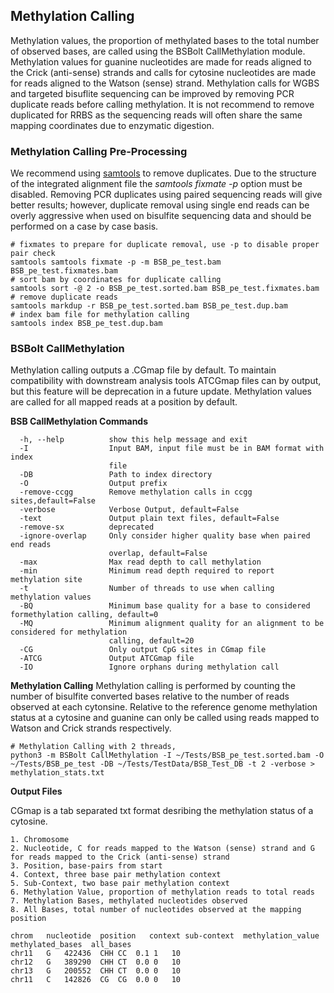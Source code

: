 ## Methylation Calling 

Methylation values, the proportion of methylated bases to the total number of observed bases, are called using the BSBolt CallMethylation module. 
Methylation values for guanine nucleotides are made for reads aligned to the Crick (anti-sense) strands and calls for cytosine nucleotides are made for 
reads aligned to the Watson (sense) strand. Methylation calls for WGBS and targeted bisuflite sequencing can be improved by removing PCR duplicate reads 
before calling methylation. It is not recommend to remove duplicated for RRBS as the sequencing reads will often share the same mapping coordinates 
due to enzymatic digestion. 

### Methylation Calling Pre-Processing

We recommend using [samtools](http://www.htslib.org/) to remove duplicates. Due to the structure of the integrated alignment file the *samtools fixmate -p* option must be disabled. 
Removing PCR duplicates using paired sequencing reads will give better results; however, duplicate removal using single end reads can be overly aggressive when used on bisulfite sequencing data
 and should be performed on a case by case basis. 

```shell
# fixmates to prepare for duplicate removal, use -p to disable proper pair check
samtools samtools fixmate -p -m BSB_pe_test.bam BSB_pe_test.fixmates.bam 
# sort bam by coordinates for duplicate calling
samtools sort -@ 2 -o BSB_pe_test.sorted.bam BSB_pe_test.fixmates.bam
# remove duplicate reads
samtools markdup -r BSB_pe_test.sorted.bam BSB_pe_test.dup.bam
# index bam file for methylation calling
samtools index BSB_pe_test.dup.bam
```

### BSBolt CallMethylation

Methylation calling outputs a .CGmap file by default. To maintain compatibility with downstream analysis tools 
ATCGmap files can by output, but this feature will be deprecation in a future update. Methylation values are called for 
all mapped reads at a position by default.

**BSB CallMethylation Commands**
```shell
  -h, --help          show this help message and exit
  -I                  Input BAM, input file must be in BAM format with index
                      file
  -DB                 Path to index directory
  -O                  Output prefix
  -remove-ccgg        Remove methylation calls in ccgg sites,default=False
  -verbose            Verbose Output, default=False
  -text               Output plain text files, default=False
  -remove-sx          deprecated
  -ignore-overlap     Only consider higher quality base when paired end reads
                      overlap, default=False
  -max                Max read depth to call methylation
  -min                Minimum read depth required to report methylation site
  -t                  Number of threads to use when calling methylation values
  -BQ                 Minimum base quality for a base to considered formethylation calling, default=0
  -MQ                 Minimum alignment quality for an alignment to be considered for methylation
                      calling, default=20
  -CG                 Only output CpG sites in CGmap file
  -ATCG               Output ATCGmap file
  -IO                 Ignore orphans during methylation call

```

**Methylation Calling**
Methylation calling is performed by counting the number of bisulfite converted bases relative to the number of reads 
observed at each cytonsine. Relative to the reference genome methylation status at a cytosine and guanine 
can only be called using reads mapped to Watson and Crick strands respectively. 
```shell
# Methylation Calling with 2 threads, 
python3 -m BSBolt CallMethylation -I ~/Tests/BSB_pe_test.sorted.bam -O ~/Tests/BSB_pe_test -DB ~/Tests/TestData/BSB_Test_DB -t 2 -verbose > methylation_stats.txt
```
**Output Files**

CGmap is a tab separated txt format desribing the methylation status of a cytosine. 

    1. Chromosome
    2. Nucleotide, C for reads mapped to the Watson (sense) strand and G for reads mapped to the Crick (anti-sense) strand
    3. Position, base-pairs from start
    4. Context, three base pair methylation context
    5. Sub-Context, two base pair methylation context
    6. Methylation Value, proportion of methylation reads to total reads
    7. Methylation Bases, methylated nucleotides observed
    8. All Bases, total number of nucleotides observed at the mapping position

```text
chrom   nucleotide  position   context sub-context  methylation_value methylated_bases  all_bases 
chr11	G	422436	CHH	CC	0.1	1	10
chr12	G	389290	CHH	CT	0.0	0	10
chr13	G	200552	CHH	CT	0.0	0	10
chr11	C	142826	CG	CG	0.0	0	10
```